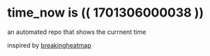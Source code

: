 # time_now is (( 1701306000038 ))

an automated repo that shows the currnent time

inspired by [breakingheatmap](https://github.com/breakingheatmap/breakingheatmap)